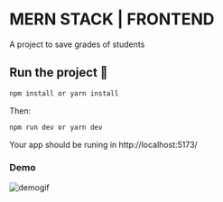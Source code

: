 # MERN STACK | FRONTEND

A project to save grades of students

## Run the project 🚀

```bash
npm install or yarn install
```

Then:

```bash
npm run dev or yarn dev
```

Your app should be runing in http://localhost:5173/

### Demo

![demogif](https://github.com/Vente16/Mern_stack/tree/master/frontend/blob/master/demo.gif)
